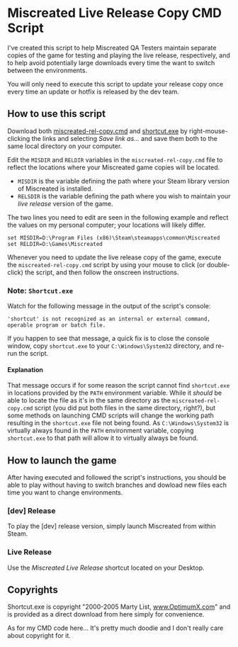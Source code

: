 # Miscreated Live Release Copy CMD Script

I've created this script to help Miscreated QA Testers maintain separate copies
of the game for testing and playing the live release, respectively, and to help
avoid potentially large downloads every time the want to switch between the
environments.

You will only need to execute this script to update your release copy once every
time an update or hotfix is released by the dev team.

## How to use this script
Download both [miscreated-rel-copy.cmd](https://github.com/Spafbi/MyGameSettings/raw/master/miscreated-rel-copy/miscreated-rel-copy.cmd) and [shortcut.exe](https://github.com/Spafbi/MyGameSettings/raw/master/miscreated-rel-copy/Shortcut.exe) by right-mouse-clicking the links and selecting _Save link as..._ and save them both to the same local directory on your computer.

Edit the `MISDIR` and `RELDIR` variables in the `miscreated-rel-copy.cmd` file
to reflect the locations where your Miscreated game copies will be located.

 * `MISDIR` is the variable defining the path where your Steam library version
 of Miscreated is installed. 
 * `RELSDIR` is the variable defining the path where you wish to maintain your
 _live release_ version of the game. 

The two lines you need to edit are seen in the following example and reflect the
values on my personal computer; your locations will likely differ. 

```
set MISDIR=D:\Program Files (x86)\Steam\steamapps\common\Miscreated
set RELDIR=D:\Games\Miscreated
```

Whenever you need to update the live release copy of the game, execute the
`miscreated-rel-copy.cmd` script by using your mouse to click (or double-click) 
the script, and then follow the onscreen instructions.

### Note: `Shortcut.exe`
Watch for the following message in the output of the script's console:
```
'shortcut' is not recognized as an internal or external command,
operable program or batch file.
```
If you happen to see that message, a quick fix is to close the console window,
copy `shortcut.exe` to your `C:\Windows\System32` directory, and re-run the
script.

#### Explanation
That message occurs if for some reason the script cannot find `shortcut.exe`
in locations provided by the `PATH` environment variable. While it _should_ be
able to locate the file as it's in the same directory as the
`miscreated-rel-copy.cmd` script (you did put both files in the same directory,
right?), but some methods on launching CMD scripts will change the working path
resulting in the `shortcut.exe` file not being found. As `C:\Windows\System32`
is virtually always found in the `PATH` environment variable, copying
`shortcut.exe` to that path will allow it to virtually always be found.

## How to launch the game
After having executed and followed the script's instructions, you should be able
to play without having to switch branches and dowload new files each time you
want to change environments.
### [dev] Release
To play the [dev] release version, simply launch Miscreated from within Steam.
### Live Release
Use the _Miscreated Live Release_ shortcut located on your Desktop.

## Copyrights
Shortcut.exe is copyright "2000-2005 Marty List, www.OptimumX.com" and is
provided as a direct download from here simply for convenience.

As for my CMD code here... It's pretty much doodie and I don't really care
about copyright for it.
